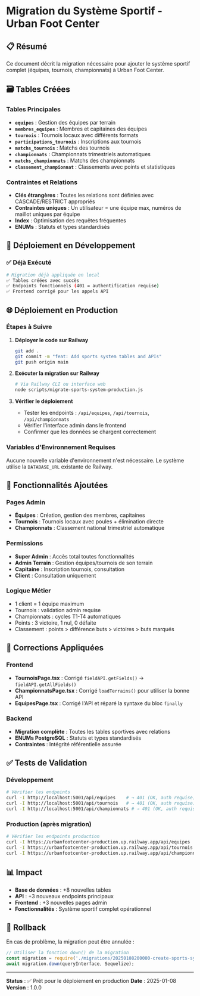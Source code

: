 # Migration du Système Sportif - Urban Foot Center

## 📋 Résumé

Ce document décrit la migration nécessaire pour ajouter le système sportif complet (équipes, tournois, championnats) à Urban Foot Center.

## 🗃️ Tables Créées

### Tables Principales
- **`equipes`** : Gestion des équipes par terrain
- **`membres_equipes`** : Membres et capitaines des équipes
- **`tournois`** : Tournois locaux avec différents formats
- **`participations_tournois`** : Inscriptions aux tournois
- **`matchs_tournois`** : Matchs des tournois
- **`championnats`** : Championnats trimestriels automatiques
- **`matchs_championnats`** : Matchs des championnats
- **`classement_championnat`** : Classements avec points et statistiques

### Contraintes et Relations
- **Clés étrangères** : Toutes les relations sont définies avec CASCADE/RESTRICT appropriés
- **Contraintes uniques** : Un utilisateur = une équipe max, numéros de maillot uniques par équipe
- **Index** : Optimisation des requêtes fréquentes
- **ENUMs** : Statuts et types standardisés

## 🚀 Déploiement en Développement

### ✅ Déjà Exécuté
```bash
# Migration déjà appliquée en local
✅ Tables créées avec succès
✅ Endpoints fonctionnels (401 = authentification requise)
✅ Frontend corrigé pour les appels API
```

## 🌐 Déploiement en Production

### Étapes à Suivre

1. **Déployer le code sur Railway**
   ```bash
   git add .
   git commit -m "feat: Add sports system tables and APIs"
   git push origin main
   ```

2. **Exécuter la migration sur Railway**
   ```bash
   # Via Railway CLI ou interface web
   node scripts/migrate-sports-system-production.js
   ```

3. **Vérifier le déploiement**
   - Tester les endpoints : `/api/equipes`, `/api/tournois`, `/api/championnats`
   - Vérifier l'interface admin dans le frontend
   - Confirmer que les données se chargent correctement

### Variables d'Environnement Requises

Aucune nouvelle variable d'environnement n'est nécessaire. Le système utilise la `DATABASE_URL` existante de Railway.

## 🔧 Fonctionnalités Ajoutées

### Pages Admin
- **Équipes** : Création, gestion des membres, capitaines
- **Tournois** : Tournois locaux avec poules + élimination directe
- **Championnats** : Classement national trimestriel automatique

### Permissions
- **Super Admin** : Accès total toutes fonctionnalités
- **Admin Terrain** : Gestion équipes/tournois de son terrain
- **Capitaine** : Inscription tournois, consultation
- **Client** : Consultation uniquement

### Logique Métier
- 1 client = 1 équipe maximum
- Tournois : validation admin requise
- Championnats : cycles T1-T4 automatiques
- Points : 3 victoire, 1 nul, 0 défaite
- Classement : points > différence buts > victoires > buts marqués

## 🐛 Corrections Appliquées

### Frontend
- **TournoisPage.tsx** : Corrigé `fieldAPI.getFields()` → `fieldAPI.getAllFields()`
- **ChampionnatsPage.tsx** : Corrigé `loadTerrains()` pour utiliser la bonne API
- **EquipesPage.tsx** : Corrigé l'API et réparé la syntaxe du bloc `finally`

### Backend
- **Migration complète** : Toutes les tables sportives avec relations
- **ENUMs PostgreSQL** : Statuts et types standardisés
- **Contraintes** : Intégrité référentielle assurée

## ✅ Tests de Validation

### Développement
```bash
# Vérifier les endpoints
curl -I http://localhost:5001/api/equipes    # → 401 (OK, auth requise)
curl -I http://localhost:5001/api/tournois   # → 401 (OK, auth requise)
curl -I http://localhost:5001/api/championnats # → 401 (OK, auth requise)
```

### Production (après migration)
```bash
# Vérifier les endpoints production
curl -I https://urbanfootcenter-production.up.railway.app/api/equipes
curl -I https://urbanfootcenter-production.up.railway.app/api/tournois
curl -I https://urbanfootcenter-production.up.railway.app/api/championnats
```

## 📊 Impact

- **Base de données** : +8 nouvelles tables
- **API** : +3 nouveaux endpoints principaux
- **Frontend** : +3 nouvelles pages admin
- **Fonctionnalités** : Système sportif complet opérationnel

## 🔄 Rollback

En cas de problème, la migration peut être annulée :
```javascript
// Utiliser la fonction down() de la migration
const migration = require('./migrations/20250108200000-create-sports-system-tables');
await migration.down(queryInterface, Sequelize);
```

---

**Status** : ✅ Prêt pour le déploiement en production
**Date** : 2025-01-08
**Version** : 1.0.0
